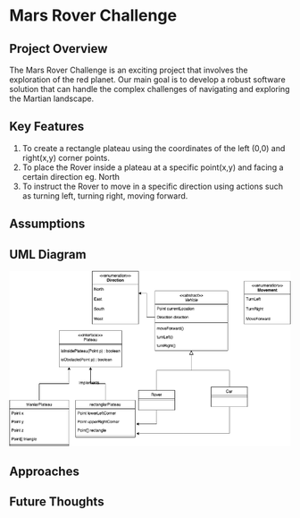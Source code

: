 # Mars Rover Challenge

## Project Overview

The Mars Rover Challenge is an exciting project that involves the exploration
of the red planet. Our main goal is to develop a robust 
software solution that can handle the complex challenges
of navigating and exploring the Martian landscape.

## Key Features

1. To create a rectangle plateau using the coordinates of the left (0,0) and right(x,y) corner points.
2. To place the Rover inside a plateau at a specific point(x,y)
and facing a certain direction eg. North
3. To instruct the Rover to move in a specific direction using actions such as turning left,
turning right, moving forward.


## Assumptions

## UML Diagram

![UML Diagram of Mars Rover Challenge](./assets/images/UML-MarsRoverChallenge.drawio.png)

## Approaches

## Future Thoughts